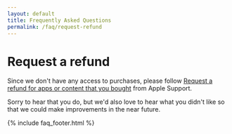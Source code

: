 ```yaml
---
layout: default
title: Frequently Asked Questions
permalink: /faq/request-refund
---
```


# Request a refund

Since we don't have any access to purchases, please follow [Request a refund for apps or content that you bought](https://support.apple.com/en-us/HT204084) from Apple Support.

Sorry to hear that you do, but we'd also love to hear what you didn't like so that we could make improvements in the near future.

{% include faq_footer.html %}
